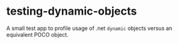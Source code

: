 # testing-dynamic-objects

A small test app to profile usage of .net `dynamic` objects versus an equivalent POCO object.